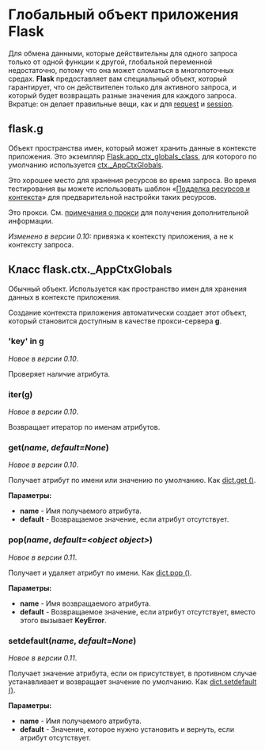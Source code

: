 # Глобальный объект приложения Flask

Для обмена данными, которые действительны для одного запроса только от одной функции к другой, глобальной переменной недостаточно, потому что она может сломаться в многопоточных средах. **Flask** предоставляет вам специальный объект, который гарантирует, что он действителен только для активного запроса, и который будет возвращать разные значения для каждого запроса. Вкратце: он делает правильные вещи, как и для [request](dannye-vkhodyashego-zaprosa-request.md#flask-request) и [session](sessii-flask.md#klass-flask-session).

## flask.g

Объект пространства имен, который может хранить данные в контексте приложения. Это экземпляр [Flask.app\_ctx\_globals\_class](obekt-prilozheniya-flask.md#app\_ctx\_globals\_class), для которого по умолчанию используется [ctx.\_AppCtxGlobals](globalnyi-obekt-prilozheniya-flask.md#klass-flask-ctx-\_appctxglobals).

Это хорошее место для хранения ресурсов во время запроса. Во время тестирования вы можете использовать шаблон «[Подделка ресурсов и контекста](../rukovodstvo-polzovatelya-flask/testirovanie-prilozhenii-flask.md#poddelnye-resursy-i-kontekst)» для предварительной настройки таких ресурсов.

Это прокси. См. [примечания о прокси](../rukovodstvo-polzovatelya-flask/kontekst-zaprosa-flask.md#primechaniya-k-proksi) для получения дополнительной информации.

_Изменено в версии 0.10:_ привязка к контексту приложения, а не к контексту запроса.

## Класс flask.ctx.\_AppCtxGlobals

Обычный объект. Используется как пространство имен для хранения данных в контексте приложения.

Создание контекста приложения автоматически создает этот объект, который становится доступным в качестве прокси-сервера **g**.

### &#x20;'key' in g

_Новое в версии 0.10_.

Проверяет наличие атрибута.

### &#x20;iter(g)

_Новое в версии 0.10_.

Возвращает итератор по именам атрибутов.

### &#x20;get(_name_, _default=None_)

_Новое в версии 0.10_.

Получает атрибут по имени или значению по умолчанию. Как [dict.get ()](https://docs.python.org/3/library/stdtypes.html#dict.get).

**Параметры:**

* **name** - Имя получаемого атрибута.
* **default** - Возвращаемое значение, если атрибут отсутствует.

### &#x20;pop(_name_, _default=\<object object>_)

_Новое в версии 0.11_.

Получает и удаляет атрибут по имени. Как [dict.pop ()](https://docs.python.org/3/library/stdtypes.html#dict.pop).

**Параметры:**

* **name** - Имя возвращаемого атрибута.
* **default** - Возвращаемое значение, если атрибут отсутствует, вместо этого вызывает **KeyError**.

### &#x20;setdefault(_name_, _default=None_)

_Новое в версии 0.11_.

Получает значение атрибута, если он присутствует, в противном случае устанавливает и возвращает значение по умолчанию. Как [dict.setdefault ()](https://docs.python.org/3/library/stdtypes.html#dict.setdefault).

**Параметры:**

* **name** - Имя получаемого атрибута.
* **default** - Значение, которое нужно установить и вернуть, если атрибут отсутствует.

